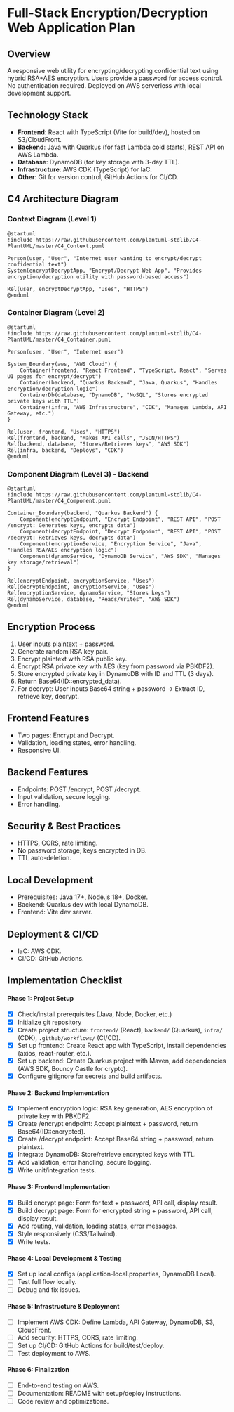 # Full-Stack Encryption/Decryption Web Application Plan

## Overview
A responsive web utility for encrypting/decrypting confidential text using hybrid RSA+AES encryption. Users provide a password for access control. No authentication required. Deployed on AWS serverless with local development support.

## Technology Stack
- **Frontend**: React with TypeScript (Vite for build/dev), hosted on S3/CloudFront.
- **Backend**: Java with Quarkus (for fast Lambda cold starts), REST API on AWS Lambda.
- **Database**: DynamoDB (for key storage with 3-day TTL).
- **Infrastructure**: AWS CDK (TypeScript) for IaC.
- **Other**: Git for version control, GitHub Actions for CI/CD.

## C4 Architecture Diagram

### Context Diagram (Level 1)
```plantuml
@startuml
!include https://raw.githubusercontent.com/plantuml-stdlib/C4-PlantUML/master/C4_Context.puml

Person(user, "User", "Internet user wanting to encrypt/decrypt confidential text")
System(encryptDecryptApp, "Encrypt/Decrypt Web App", "Provides encryption/decryption utility with password-based access")

Rel(user, encryptDecryptApp, "Uses", "HTTPS")
@enduml
```

### Container Diagram (Level 2)
```plantuml
@startuml
!include https://raw.githubusercontent.com/plantuml-stdlib/C4-PlantUML/master/C4_Container.puml

Person(user, "User", "Internet user")

System_Boundary(aws, "AWS Cloud") {
    Container(frontend, "React Frontend", "TypeScript, React", "Serves UI pages for encrypt/decrypt")
    Container(backend, "Quarkus Backend", "Java, Quarkus", "Handles encryption/decryption logic")
    ContainerDb(database, "DynamoDB", "NoSQL", "Stores encrypted private keys with TTL")
    Container(infra, "AWS Infrastructure", "CDK", "Manages Lambda, API Gateway, etc.")
}

Rel(user, frontend, "Uses", "HTTPS")
Rel(frontend, backend, "Makes API calls", "JSON/HTTPS")
Rel(backend, database, "Stores/Retrieves keys", "AWS SDK")
Rel(infra, backend, "Deploys", "CDK")
@enduml
```

### Component Diagram (Level 3) - Backend
```plantuml
@startuml
!include https://raw.githubusercontent.com/plantuml-stdlib/C4-PlantUML/master/C4_Component.puml

Container_Boundary(backend, "Quarkus Backend") {
    Component(encryptEndpoint, "Encrypt Endpoint", "REST API", "POST /encrypt: Generates keys, encrypts data")
    Component(decryptEndpoint, "Decrypt Endpoint", "REST API", "POST /decrypt: Retrieves keys, decrypts data")
    Component(encryptionService, "Encryption Service", "Java", "Handles RSA/AES encryption logic")
    Component(dynamoService, "DynamoDB Service", "AWS SDK", "Manages key storage/retrieval")
}

Rel(encryptEndpoint, encryptionService, "Uses")
Rel(decryptEndpoint, encryptionService, "Uses")
Rel(encryptionService, dynamoService, "Stores keys")
Rel(dynamoService, database, "Reads/Writes", "AWS SDK")
@enduml
```

## Encryption Process
1. User inputs plaintext + password.
2. Generate random RSA key pair.
3. Encrypt plaintext with RSA public key.
4. Encrypt RSA private key with AES (key from password via PBKDF2).
5. Store encrypted private key in DynamoDB with ID and TTL (3 days).
6. Return Base64(ID::encrypted_data).
7. For decrypt: User inputs Base64 string + password → Extract ID, retrieve key, decrypt.

## Frontend Features
- Two pages: Encrypt and Decrypt.
- Validation, loading states, error handling.
- Responsive UI.

## Backend Features
- Endpoints: POST /encrypt, POST /decrypt.
- Input validation, secure logging.
- Error handling.

## Security & Best Practices
- HTTPS, CORS, rate limiting.
- No password storage; keys encrypted in DB.
- TTL auto-deletion.

## Local Development
- Prerequisites: Java 17+, Node.js 18+, Docker.
- Backend: Quarkus dev with local DynamoDB.
- Frontend: Vite dev server.

## Deployment & CI/CD
- IaC: AWS CDK.
- CI/CD: GitHub Actions.

## Implementation Checklist
#### Phase 1: Project Setup
- [x] Check/install prerequisites (Java, Node, Docker, etc.)
- [x] Initialize git repository
- [x] Create project structure: `frontend/` (React), `backend/` (Quarkus), `infra/` (CDK), `.github/workflows/` (CI/CD).
- [x] Set up frontend: Create React app with TypeScript, install dependencies (axios, react-router, etc.).
- [x] Set up backend: Create Quarkus project with Maven, add dependencies (AWS SDK, Bouncy Castle for crypto).
- [x] Configure gitignore for secrets and build artifacts.

#### Phase 2: Backend Implementation
- [x] Implement encryption logic: RSA key generation, AES encryption of private key with PBKDF2.
- [x] Create /encrypt endpoint: Accept plaintext + password, return Base64(ID::encrypted).
- [x] Create /decrypt endpoint: Accept Base64 string + password, return plaintext.
- [x] Integrate DynamoDB: Store/retrieve encrypted keys with TTL.
- [x] Add validation, error handling, secure logging.
- [x] Write unit/integration tests.

#### Phase 3: Frontend Implementation
- [x] Build encrypt page: Form for text + password, API call, display result.
- [x] Build decrypt page: Form for encrypted string + password, API call, display result.
- [x] Add routing, validation, loading states, error messages.
- [x] Style responsively (CSS/Tailwind).
- [x] Write tests.

#### Phase 4: Local Development & Testing
- [x] Set up local configs (application-local.properties, DynamoDB Local).
- [ ] Test full flow locally.
- [ ] Debug and fix issues.

#### Phase 5: Infrastructure & Deployment
- [ ] Implement AWS CDK: Define Lambda, API Gateway, DynamoDB, S3, CloudFront.
- [ ] Add security: HTTPS, CORS, rate limiting.
- [ ] Set up CI/CD: GitHub Actions for build/test/deploy.
- [ ] Test deployment to AWS.

#### Phase 6: Finalization
- [ ] End-to-end testing on AWS.
- [ ] Documentation: README with setup/deploy instructions.
- [ ] Code review and optimizations.
